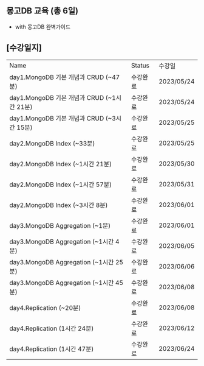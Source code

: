 ## 몽고DB 교육 (총 6일)
- with 몽고DB 완벽가이드

## [수강일지]
|                                     |        |            |
|-------------------------------------|--------|------------|
| Name                                | Status | 수강일        |
| day1.MongoDB 기본 개념과 CRUD (~47분)     | 수강완료   | 2023/05/24 |
| day1.MongoDB 기본 개념과 CRUD (~1시간 21분) | 수강완료   | 2023/05/24 |
| day1.MongoDB 기본 개념과 CRUD (~3시간 15분) | 수강완료   | 2023/05/25 |
| day2.MongoDB Index (~33분)           | 수강완료   | 2023/05/25 |
| day2.MongoDB Index (~1시간 21분)       | 수강완료   | 2023/05/30 |
| day2.MongoDB Index (~1시간 57분)       | 수강완료   | 2023/05/31 |
| day2.MongoDB Index (~3시간 8분)        | 수강완료   | 2023/06/01 |
| day3.MongoDB Aggregation (~1분)      | 수강완료   | 2023/06/01 |
| day3.MongoDB Aggregation (~1시간 4분)  | 수강완료   | 2023/06/05 |
| day3.MongoDB Aggregation (~1시간 25분) | 수강완료   | 2023/06/06 |
| day3.MongoDB Aggregation (~1시간 45분) | 수강완료   | 2023/06/08 |
| day4.Replication (~20분)             | 수강완료   | 2023/06/08 |
| day4.Replication (1시간 24분)          | 수강완료   | 2023/06/12 |
| day4.Replication (1시간 47분)          | 수강완료   | 2023/06/24 |